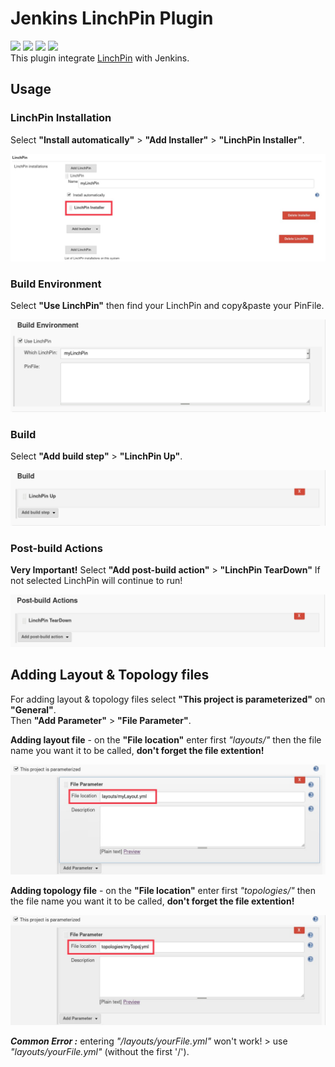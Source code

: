 # Jenkins LinchPin Plugin
![](https://img.shields.io/badge/version-1.0-blue.svg)
![](https://img.shields.io/badge/license-Apache--2.0-brightgreen.svg)
![](https://img.shields.io/badge/requirements-python_2.6%20%7C%20python_2.7-red.svg)
![](https://travis-ci.com/Avielyo10/linchpin-plugin.svg?branch=develop)   
This plugin integrate [LinchPin](https://github.com/CentOS-PaaS-SIG/linchpin) with Jenkins.

## Usage

### LinchPin Installation 
Select **"Install automatically"** > **"Add Installer"** > **"LinchPin Installer"**.
 
![](src/main/resources/readme/linchPinInstallation.jpg) 
  
### Build Environment 
Select **"Use LinchPin"** then find your LinchPin and copy&paste your PinFile.  
  
 
![](src/main/resources/readme/linchPinBuildEnv.png)  

### Build  
Select **"Add build step"** > **"LinchPin Up"**.  

![](src/main/resources/readme/linchPinBuild.png)  

### Post-build Actions  
**Very Important!** Select **"Add post-build action"** > **"LinchPin TearDown"**
If not selected LinchPin will continue to run! 

![](src/main/resources/readme/linchPinPostBuild.png)

## Adding Layout & Topology files  
For adding layout & topology files select **"This project is parameterized"** on **"General"**.  
Then **"Add Parameter"** > **"File Parameter"**.  

**Adding layout file** - on the **"File location"** enter first _"layouts/"_ then the file name you want it to be called, **don't forget the file extention!** 
 
![](src/main/resources/readme/layouts.jpg) 

**Adding topology file** - on the **"File location"** enter first _"topologies/"_ then the file name you want it to be called, **don't forget the file extention!**
 
![](src/main/resources/readme/topo.jpg) 

_**Common Error :**_ entering _"/layouts/yourFile.yml"_ won't work! > use _"layouts/yourFile.yml"_ (without the first '/').  



